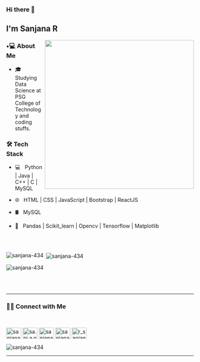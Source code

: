 ### Hi there 👋<h2> I'm Sanjana R</h2>

<img align='right' src="https://camo.githubusercontent.com/0f2df9c6430300192232520a10bc3f09066cee3c6f1205da8490ac2b1d69d9e5/68747470733a2f2f6d69722d73332d63646e2d63662e626568616e63652e6e65742f70726f6a6563745f6d6f64756c65732f646973702f3630313031343131363737303437352e363036386265666634363430612e676966" width="400">

<h3> •💻 About Me </h3>



<!-- 
- 🤔 &nbsp; Exploring new technologies and developing software solutions and quick hacks. -->

- 🎓 &nbsp; Studying Data Science at PSG College of Technology and coding stuffs.

<!--
- 🌱 &nbsp; Learning about Cloud Tech, Systems Design.

- ✍️ &nbsp; Pursuing Web Development as hobbies/side hustles.-->



<h3>🛠 Tech Stack</h3>

- 💻 &nbsp; Python | Java | C++ | C | MySQL

- 🌐 &nbsp; HTML | CSS | JavaScript | Bootstrap | ReactJS

- 🛢 &nbsp; MySQL

- 🤖 &nbsp; Pandas | Scikit_learn | Opencv | Tensorflow | Matplotlib 
<!--

- 🔧 &nbsp; Git | Markdown | Selenium | Tidyverse

- 🖥 &nbsp; Illustrator| Photoshop | InDesign

-->

<!--
<h3>🛠 To Learn</h3>

- 🔧 &nbsp; AWS | Docker🐳 | Firebase | flask

<hr>

-->

<br/><br/>

<p><img align="left" src="https://github-readme-stats.vercel.app/api/top-langs?username=sanjana-434&show_icons=true&locale=en&layout=compact" alt="sanjana-434" /></p>

<p>&nbsp;<img align="center" src="https://github-readme-stats.vercel.app/api?username=sanjana-434&show_icons=true&locale=en" alt="sanjana-434" /></p>

<p><img align="center" src="https://github-readme-streak-stats.herokuapp.com/?user=sanjana-434&" alt="sanjana-434" /></p>


<br/>
<br/>


<hr>



<h3> 🤝🏻 Connect with Me </h3>

<br>

<p align="left">
<a href="https://linkedin.com/in/sanjana-rajasekaran" target="blank"><img align="center" src="https://raw.githubusercontent.com/rahuldkjain/github-profile-readme-generator/master/src/images/icons/Social/linked-in-alt.svg" alt="sanjana rajasekaran" height="30" width="40" /></a>
<a href="https://instagram.com/sa.nj.a.n.a" target="blank"><img align="center" src="https://raw.githubusercontent.com/rahuldkjain/github-profile-readme-generator/master/src/images/icons/Social/instagram.svg" alt="sa.nj.a.n.a" height="30" width="40" /></a>
<a href="https://www.codechef.com/users/sanjana_434" target="blank"><img align="center" src="https://cdn.jsdelivr.net/npm/simple-icons@3.1.0/icons/codechef.svg" alt="sanjana_434" height="30" width="40" /></a>
<a href="https://www.hackerrank.com/sanjana rajasekaran" target="blank"><img align="center" src="https://raw.githubusercontent.com/rahuldkjain/github-profile-readme-generator/master/src/images/icons/Social/hackerrank.svg" alt="sanjana rajasekaran" height="30" width="40" /></a>
<a href="https://www.leetcode.com/r_sanjana" target="blank"><img align="center" src="https://raw.githubusercontent.com/rahuldkjain/github-profile-readme-generator/master/src/images/icons/Social/leet-code.svg" alt="r_sanjana" height="30" width="40" /></a>
</p>

<p align="left"> <img src="https://komarev.com/ghpvc/?username=sanjana-434&label=Profile%20views&color=0e75b6&style=flat" alt="sanjana-434" /> </p>

<!--
<p align="center">

<a href="www.linkedin.com/in/sanjana-rajasekaran"><img alt="LinkedIn" src="https://img.shields.io/badge/LinkedIn-Shivam%20Malpani-blue?style=flat-square&logo=linkedin"></a>

<a href="https://www.instagram.com/i__disbalance/"><img alt="Instagram" src="https://img.shields.io/badge/Instagram-i__disbalance-black?style=flat-square&logo=instagram"></a>

<a href="mailto:shivammalpani111@gmail.com"><img alt="Email" src="https://img.shields.io/badge/Email-shivammalpani111@gmail.com-blue?style=flat-square&logo=gmail"></a>

</p>
-->

<hr>


